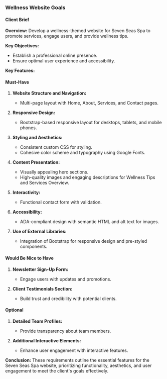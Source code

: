 ### Wellness Website Goals

#### Client Brief

**Overview:**
Develop a wellness-themed website for Seven Seas Spa to promote services, engage users, and provide wellness tips.

**Key Objectives:**
- Establish a professional online presence.
- Ensure optimal user experience and accessibility.

**Key Features:**

#### Must-Have
1. **Website Structure and Navigation:**
   - Multi-page layout with Home, About, Services, and Contact pages.

2. **Responsive Design:**
   - Bootstrap-based responsive layout for desktops, tablets, and mobile phones.

3. **Styling and Aesthetics:**
   - Consistent custom CSS for styling.
   - Cohesive color scheme and typography using Google Fonts.

4. **Content Presentation:**
   - Visually appealing hero sections.
   - High-quality images and engaging descriptions for Wellness Tips and Services Overview.

5. **Interactivity:**
   - Functional contact form with validation.

6. **Accessibility:**
   - ADA-compliant design with semantic HTML and alt text for images.

7. **Use of External Libraries:**
   - Integration of Bootstrap for responsive design and pre-styled components.

#### Would Be Nice to Have 
1. **Newsletter Sign-Up Form:**
   - Engage users with updates and promotions.

2. **Client Testimonials Section:**
   - Build trust and credibility with potential clients.

#### Optional 
1. **Detailed Team Profiles:**
   - Provide transparency about team members.

2. **Additional Interactive Elements:**
   - Enhance user engagement with interactive features.

**Conclusion:**
These requirements outline the essential features for the Seven Seas Spa website, prioritizing functionality, aesthetics, and user engagement to meet the client's goals effectively.
